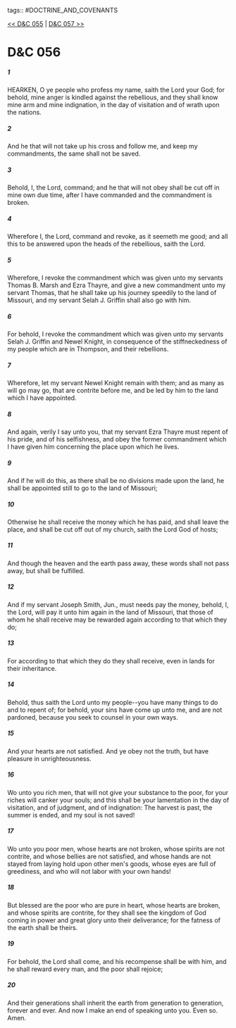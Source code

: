 tags:: #DOCTRINE_AND_COVENANTS

[<< D&C 055](DOCTRINE_AND_COVENANTS/D&C_055.md) | [D&C 057 >>](DOCTRINE_AND_COVENANTS/D&C_057.md)

# D&C 056

##### 1

HEARKEN, O ye people who profess my name, saith the Lord your God; for behold, mine anger is kindled against the rebellious, and they shall know mine arm and mine indignation, in the day of visitation and of wrath upon the nations.

##### 2

And he that will not take up his cross and follow me, and keep my commandments, the same shall not be saved.

##### 3

Behold, I, the Lord, command; and he that will not obey shall be cut off in mine own due time, after I have commanded and the commandment is broken.

##### 4

Wherefore I, the Lord, command and revoke, as it seemeth me good; and all this to be answered upon the heads of the rebellious, saith the Lord.

##### 5

Wherefore, I revoke the commandment which was given unto my servants Thomas B. Marsh and Ezra Thayre, and give a new commandment unto my servant Thomas, that he shall take up his journey speedily to the land of Missouri, and my servant Selah J. Griffin shall also go with him.

##### 6

For behold, I revoke the commandment which was given unto my servants Selah J. Griffin and Newel Knight, in consequence of the stiffneckedness of my people which are in Thompson, and their rebellions.

##### 7

Wherefore, let my servant Newel Knight remain with them; and as many as will go may go, that are contrite before me, and be led by him to the land which I have appointed.

##### 8

And again, verily I say unto you, that my servant Ezra Thayre must repent of his pride, and of his selfishness, and obey the former commandment which I have given him concerning the place upon which he lives.

##### 9

And if he will do this, as there shall be no divisions made upon the land, he shall be appointed still to go to the land of Missouri;

##### 10

Otherwise he shall receive the money which he has paid, and shall leave the place, and shall be cut off out of my church, saith the Lord God of hosts;

##### 11

And though the heaven and the earth pass away, these words shall not pass away, but shall be fulfilled.

##### 12

And if my servant Joseph Smith, Jun., must needs pay the money, behold, I, the Lord, will pay it unto him again in the land of Missouri, that those of whom he shall receive may be rewarded again according to that which they do;

##### 13

For according to that which they do they shall receive, even in lands for their inheritance.

##### 14

Behold, thus saith the Lord unto my people--you have many things to do and to repent of; for behold, your sins have come up unto me, and are not pardoned, because you seek to counsel in your own ways.

##### 15

And your hearts are not satisfied. And ye obey not the truth, but have pleasure in unrighteousness.

##### 16

Wo unto you rich men, that will not give your substance to the poor, for your riches will canker your souls; and this shall be your lamentation in the day of visitation, and of judgment, and of indignation: The harvest is past, the summer is ended, and my soul is not saved!

##### 17

Wo unto you poor men, whose hearts are not broken, whose spirits are not contrite, and whose bellies are not satisfied, and whose hands are not stayed from laying hold upon other men's goods, whose eyes are full of greediness, and who will not labor with your own hands!

##### 18

But blessed are the poor who are pure in heart, whose hearts are broken, and whose spirits are contrite, for they shall see the kingdom of God coming in power and great glory unto their deliverance; for the fatness of the earth shall be theirs.

##### 19

For behold, the Lord shall come, and his recompense shall be with him, and he shall reward every man, and the poor shall rejoice;

##### 20

And their generations shall inherit the earth from generation to generation, forever and ever. And now I make an end of speaking unto you. Even so. Amen.
